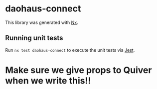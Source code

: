 # daohaus-connect

This library was generated with [Nx](https://nx.dev).

## Running unit tests

Run `nx test daohaus-connect` to execute the unit tests via [Jest](https://jestjs.io).


# Make sure we give props to Quiver when we write this!!
